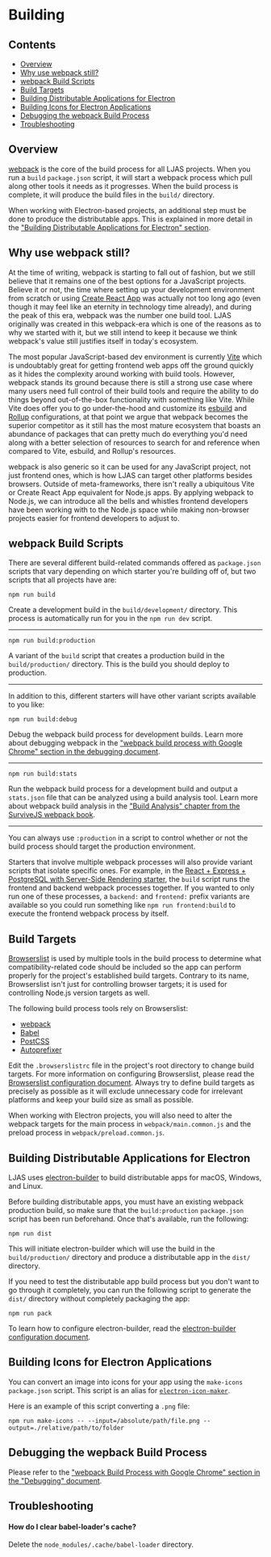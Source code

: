 # Building

## Contents

- [Overview](#overview)
- [Why use webpack still?](#why-use-webpack-still)
- [webpack Build Scripts](#webpack-build-scripts)
- [Build Targets](#build-targets)
- [Building Distributable Applications for Electron](#building-distributable-applications-for-electron)
- [Building Icons for Electron Applications](#building-icons-for-electron-applications)
- [Debugging the webpack Build Process](#debugging-the-wepback-build-process)
- [Troubleshooting](#troubleshooting)

## Overview

[webpack](https://webpack.js.org) is the core of the build process for all LJAS projects. When you run a `build` `package.json` script, it will start a webpack process which pull along other tools it needs as it progresses. When the build process is complete, it will produce the build files in the `build/` directory.

When working with Electron-based projects, an additional step must be done to produce the distributable apps. This is explained in more detail in the ["Building Distributable Applications for Electron" section](#building-distributable-applications-for-electron).

## Why use webpack still?

At the time of writing, webpack is starting to fall out of fashion, but we still believe that it remains one of the best options for a JavaScript projects. Believe it or not, the time where setting up your development environment from scratch or using [Create React App](https://create-react-app.dev) was actually not too long ago (even though it may feel like an eternity in technology time already), and during the peak of this era, webpack was the number one build tool. LJAS originally was created in this webpack-era which is one of the reasons as to why we started with it, but we still intend to keep it because we think webpack's value still justifies itself in today's ecosystem.

The most popular JavaScript-based dev environment is currently [Vite](https://vitejs.dev) which is undoubtably great for getting frontend web apps off the ground quickly as it hides the complexity around working with build tools. However, webpack stands its ground because there is still a strong use case where many users need full control of their build tools and require the ability to do things beyond out-of-the-box functionality with something like Vite. While Vite does offer you to go under-the-hood and customize its [esbuild](https://esbuild.github.io) and [Rollup](https://rollupjs.org) configurations, at that point we argue that webpack becomes the superior competitor as
it still has the most mature ecosystem that boasts an abundance of packages that can pretty much do everything you'd need along with a better selection of resources to search for and reference when compared to Vite, esbuild, and Rollup's resources.

webpack is also generic so it can be used for any JavaScript project, not just frontend ones, which is how LJAS can target other platforms besides browsers. Outside of meta-frameworks, there isn't really a ubiquitous Vite or Create React App equivalent for Node.js apps. By applying webpack to Node.js, we can introduce all the bells and whistles frontend developers have been working with to the Node.js space while making non-browser projects easier for frontend developers to adjust to.

## webpack Build Scripts

There are several different build-related commands offered as `package.json` scripts that vary depending on which starter you're building off of, but two scripts that all projects have are:

```console
npm run build
```

Create a development build in the `build/development/` directory. This process is automatically run for you in the `npm run dev` script.

---

```console
npm run build:production
```

A variant of the `build` script that creates a production build in the `build/production/` directory. This is the build you should deploy to production.

---

In addition to this, different starters will have other variant scripts available to you like:

```console
npm run build:debug
```

Debug the webpack build process for development builds. Learn more about debugging webpack in the ["webpack build process with Google Chrome" section in the debugging document](./developing/debugging.md#webpack-build-process-with-google-chrome).

---

```console
npm run build:stats
```

Run the webpack build process for a development build and output a `stats.json` file that can be analyzed using a build analysis tool. Learn more about webpack build analysis in the ["Build Analysis" chapter from the SurviveJS webpack book](https://survivejs.com/books/webpack/optimizing/build-analysis).

---

You can always use `:production` in a script to control whether or not the build process should target the production environment.

Starters that involve multiple webpack processes will also provide variant scripts that isolate specific ones. For example, in the [React + Express + PostgreSQL with Server-Side Rendering starter](../starters/react-express-postgres-ssr), the `build` script runs the frontend and backend webpack processes together. If you wanted to only run one of these processes, a `backend:` and `frontend:` prefix variants are available so you could run something like `npm run frontend:build` to execute the frontend webpack process by itself.

## Build Targets

[Browserslist](https://github.com/browserslist/browserslist) is used by multiple tools in the build process to determine what compatibility-related code should be included so the app can perform properly for the project's established build targets. Contrary to its name, Browserslist isn't just for controlling browser targets; it is used for controlling Node.js version targets as well.

The following build process tools rely on Browserslist:

- [webpack](https://webpack.js.org)
- [Babel](https://babeljs.io)
- [PostCSS](https://postcss.org)
- [Autoprefixer](https://github.com/postcss/autoprefixer)

Edit the `.browserslistrc` file in the project's root directory to change build targets. For more information on configuring Browserslist, please read the [Browserslist configuration document](./configuration/browserslist.md). Always try to define build targets as precisely as possible as it will exclude unnecessary code for irrelevant platforms and keep your build size as small as possible.

When working with Electron projects, you will also need to alter the webpack targets for the main process in `webpack/main.common.js` and the preload process in `webpack/preload.common.js`.

## Building Distributable Applications for Electron

LJAS uses [electron-builder](https://electron.build) to build distributable apps for macOS, Windows, and Linux.

Before building distributable apps, you must have an existing webpack production build, so make sure that the `build:production` `package.json` script has been run beforehand. Once that's available, run the following:

```console
npm run dist
```

This will initiate electron-builder which will use the build in the `build/production/` directory and produce a distributable app in the `dist/` directory.

If you need to test the distributable app build process but you don't want to go through it completely, you can run the following script to generate the `dist/` directory without completely packaging the app:

```console
npm run pack
```

To learn how to configure electron-builder, read the [electron-builder configuration document](./configuration/electron-builder.md).

## Building Icons for Electron Applications

You can convert an image into icons for your app using the `make-icons` `package.json` script. This script is an alias for [`electron-icon-maker`](https://github.com/jaretburkett/electron-icon-maker).

Here is an example of this script converting a `.png` file:

```console
npm run make-icons -- --input=/absolute/path/file.png --output=./relative/path/to/folder
```

## Debugging the wepback Build Process

Please refer to the ["webpack Build Process with Google Chrome" section in the "Debugging" document](./developing/debugging.md#webpack-build-process-with-google-chrome).

## Troubleshooting

#### How do I clear babel-loader's cache?

Delete the `node_modules/.cache/babel-loader` directory.
